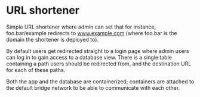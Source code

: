 # URL shortener

Simple URL shortener where admin can set that for instance, foo.bar/example redirects to www.example.com (where foo.bar is the domain the shortener is deployed to).

By default users get redirected straight to a login page where admin users can log in to gain access to a database view. 
There is a single table containing a path users should be redirected from, and the destination URL for each of these paths.

Both the app and the database are containerized; containers are attached to the default bridge network to be able to communicate with each other.
